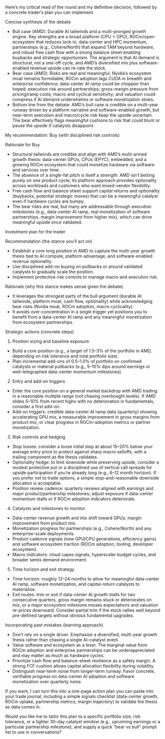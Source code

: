 Here’s my critical read of the round and my definitive decision, followed by a concrete trader’s plan you can implement.

Concise synthesis of the debate
- Bull case (AMD): Durable AI tailwinds and a multi-pronged growth engine. Key strengths are a broad platform (CPU + GPU), ROCm/open ecosystem that reduces lock-in, data-center and HPC momentum, partnerships (e.g., Cohere/North) that expand TAM beyond hardware, and robust free cash flow with a strong balance sheet enabling buybacks and strategic opportunism. The argument is that AI demand is structural, not a one-off cycle, and AMD’s diversified mix plus software-enabled revenue upside can re-rate the stock.
- Bear case (AMD): Risks are real and meaningful. Nvidia’s ecosystem moat remains formidable; ROCm adoption lags CUDA in breadth and enterprise confidence; data-center AI ramp could be choppier than hoped; execution risk around partnerships; gross-margin pressure from pricing/ramp costs; macro and cyclical sensitivity; and valuation could compress if AI demand underwhelms or software monetization slows.
- Bottom line from the debate: AMD’s bull case is credible on a multi-year runway driven by a platform narrative and software-enabled growth, but near-term execution and macro/cycle risk keep the upside uncertain. The bear effectively flags meaningful cushions to risk that could blunt or pause the upside if catalysts disappoint.

My recommendation: Buy (with disciplined risk controls)

Rationale for Buy
- Structural tailwinds are credible and align with AMD’s multi-armed growth thesis: data-center GPUs, CPUs (EPYC), embedded, and a growing ROCm ecosystem that could monetize hardware via software and services over time.
- The absence of a single-fat pitch is itself a strength: AMD isn’t betting purely on one product cycle; its platform approach provides optionality across workloads and customers who want mixed-vendor flexibility.
- Free cash flow and balance sheet support capital returns and optionality (buybacks, potential strategic moves) that can be a meaningful catalyst even if hardware cycles are bumpy.
- The bear risks are real, but many are addressable through execution milestones (e.g., data-center AI ramp, real monetization of software partnerships, margin improvement from higher mix), which can drive meaningful upside once validated.

Investment plan for the trader

Recommendation (the stance you’ll act on)
- Establish a core long position in AMD to capture the multi-year growth thesis tied to AI compute, platform advantage, and software-enabled revenue optionality.
- Use disciplined add-on buying on pullbacks or around validated catalysts to gradually scale the position.
- Implement protective risk controls to manage macro and execution risk.

Rationale (why this stance makes sense given the debate)
- It leverages the strongest parts of the bull argument (durable AI tailwinds, platform moat, cash flow, optionality) while acknowledging bear risks (Nvidia moat, ROCm adoption, macro cyclicality).
- It avoids over-concentration in a single trigger yet positions you to benefit from a data-center AI ramp and any meaningful monetization from ecosystem partnerships.

Strategic actions (concrete steps)
1) Position sizing and baseline exposure
- Build a core position (e.g., a target of 1.5–3% of the portfolio in AMD, depending on risk tolerance and total portfolio size).
- Plan incremental add-ons of 0.5–1.0% of portfolio on confirmed catalysts or material pullbacks (e.g., 5–10% dips around earnings or well-telegraphed data-center momentum milestones).
2) Entry and add-on triggers
- Enter the core position on a general market backdrop with AMD trading in a reasonable multiple range (not chasing overbought levels). If AMD slides 5–10% from recent highs with no deterioration in fundamentals, consider a first add-on.
- Add-on triggers: credible data-center AI ramp data (quarterly) showing accelerating GPU mix, a measurable improvement in gross margins from product mix, or clear progress in ROCm-adoption metrics or partner monetization.
3) Risk controls and hedging
- Stop losses: consider a loose initial stop at about 15–20% below your average entry price to protect against sharp macro selloffs, with a trailing component as the thesis validates.
- Optionality hedge: to limit downside while preserving upside, consider a modest protective put or a disciplined use of vertical call spreads for upside participation if you’re already long (e.g., 6–12 month horizon). If you prefer not to trade options, a simple stop-and-reasonable downside allocation is acceptable.
- Position review cadence: quarterly reviews aligned with earnings and major product/partnership milestones; adjust exposure if data-center momentum stalls or if ROCm adoption indicators deteriorate.
4) Catalysts and milestones to monitor
- Data-center revenue growth and mix shift toward GPUs; margin improvement from product mix.
- Monetization progress for partnerships (e.g., Cohere/North) and any enterprise-scale deployments.
- Product cadence signals (new GPU/CPU generations, efficiency gains) and software ecosystem traction (ROCm adoption, tooling, developer ecosystem).
- Macro indicators: cloud capex signals, hyperscaler budget cycles, and broader semis demand environment.
5) Time horizon and exit strategy
- Time horizon: roughly 12–24 months to allow for meaningful data-center AI ramp, software monetization, and capital-return catalysts to materialize.
- Exit routes: trim or exit if data-center AI growth stalls for two consecutive quarters, gross margin remains stuck or deteriorates on mix, or a major ecosystem milestone misses expectations and valuation re-prices downward. Consider partial trim if the stock rallies well beyond pre-defined targets without obvious fundamental upgrades.

Incorporating past mistakes (learning approach)
- Don’t rely on a single driver. Emphasize a diversified, multi-year growth thesis rather than chasing a single AI-catalyst event.
- Value software and ecosystem as a lever. The marginal value from ROCm adoption and enterprise partnerships can be underappreciated and may matter as much as hardware cycles.
- Prioritize cash flow and balance-sheet resilience as a safety margin. A strong FCF cushion allows capital allocation flexibility during volatility.
- Distinguish near-term noise from longer-term runway. Favor concrete, verifiable progress on data-center AI adoption and software monetization over quarterly noise.

If you want, I can turn this into a one-page action plan you can paste into your trade journal, including a simple signals checklist (data-center growth, ROCm uptake, partnership metrics, margin trajectory) to validate the thesis as data comes in.

Would you like me to tailor this plan to a specific portfolio size, risk tolerance, or a tighter 30-day catalyst window (e.g., upcoming earnings or a particular partnership milestone), and supply a quick “bear vs bull” prompt list to use in conversations?